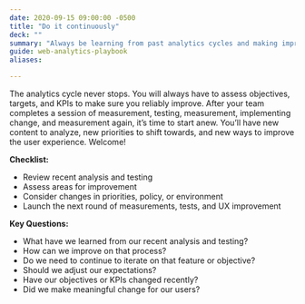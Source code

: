 ```yaml
---
date: 2020-09-15 09:00:00 -0500
title: "Do it continuously"
deck: ""
summary: "Always be learning from past analytics cycles and making improvements for the future."
guide: web-analytics-playbook
aliases:

---
```


The analytics cycle never stops. You will always have to assess objectives, targets, and KPIs to make sure you reliably improve. After your team completes a session of measurement, testing, measurement, implementing change, and measurement again, it’s time to start anew. You’ll have new content to analyze, new priorities to shift towards, and new ways to improve the user experience. Welcome!

**Checklist:**

- Review recent analysis and testing
- Assess areas for improvement
- Consider changes in priorities, policy, or environment
- Launch the next round of measurements, tests, and UX improvement

**Key Questions:**

- What have we learned from our recent analysis and testing?
- How can we improve on that process?
- Do we need to continue to iterate on that feature or objective?
- Should we adjust our expectations?
- Have our objectives or KPIs changed recently?
- Did we make meaningful change for our users?
